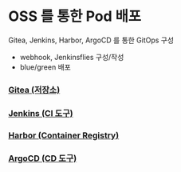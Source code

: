 # OSS 를 통한 Pod 배포
Gitea, Jenkins, Harbor, ArgoCD 를 통한 GitOps 구성
- webhook, Jenkinsflies 구성/작성
- blue/green 배포

### [Gitea (저장소)](./Gitea.md)

### [Jenkins (CI 도구)](./Jenkins.md)

### [Harbor (Container Registry)](./Harbor.md)

### [ArgoCD (CD 도구)](./ArgoCD.md)